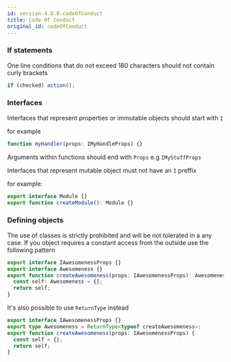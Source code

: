 ```yaml
---
id: version-4.0.0-codeOfConduct
title: Code Of Conduct
original_id: codeOfConduct
---
```


### If statements

One line conditions that do not exceed 180 characters should not contain curly brackets

```ts
if (checked) action();
```

### Interfaces

Interfaces that represent properties or immutable objects should start with `I`

for example

```ts
function myHandler(props: IMyHandleProps) {}
```

Arguments within functions should end with `Props` e.g `IMyStuffProps`

Interfaces that represent mutable object must not have an `I` preffix

for example:

```ts
export interface Module {}
export function createModule(): Module {}
```

### Defining objects

The use of classes is strictly prohibited and will be not tolerated in a any case. If you object requires a constant
access from the outside use the following pattern

```ts
export interface IAwesomenessProps {}
export interface Awesomeness {}
export function createAwesomeness(props: IAwesomenessProps): Awesomeness {
  const self: Awesomeness = {};
  return self;
}
```

It's also possible to use `ReturnType` instead

```ts
export interface IAwesomenessProps {}
export type Awesomeness = ReturnType<typeof createAwesomeness>;
export function createAwesomeness(props: IAwesomenessProps) {
  const self = {};
  return self;
}
```
